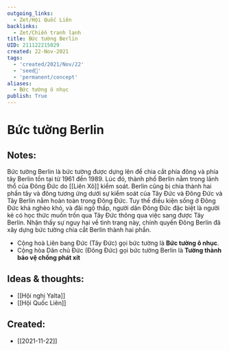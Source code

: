 ```yaml
---
outgoing_links:
  - Zet/Hội Quốc Liên
backlinks:
  - Zet/Chiến tranh lạnh
title: Bức tường Berlin
UID: 211122215029
created: 22-Nov-2021
tags:
  - 'created/2021/Nov/22'
  - 'seed🥜'
  - 'permanent/concept'
aliases:
  - Bức tường ô nhục
publish: True
---
```

# Bức tường Berlin

## Notes:
Bức tường Berlin là bức tường được dựng lên để chia cắt phía đông và phía tây Berlin tồn tại từ 1961 đến 1989. Lúc đó, thành phố Berlin nằm trong lãnh thổ của Đông Đức do [[Liên Xô]] kiểm soát. Berlin cũng bị chia thành hai phần tây và đông tương ứng dưới sự kiểm soát của Tây Đức và Đông Đức và Tây Berlin nằm hoàn toàn trong Đông Đức. Tuy thế điều kiện sống ở Đông Đức khá nghèo khó, và đãi ngộ thấp, người dân Đông Đức đặc biệt là người kẻ có học thức muốn trốn qua Tây Đức thông qua việc sang được Tây Berlin. Nhận thấy sự nguy hại về tình trạng này, chính quyền Đông Berlin đã xây dựng bức tường chia cắt Berlin thành hai phần.

- Cộng hoà Liên bang Đức (Tây Đức) gọi bức tường là **Bức tường ô nhục**.
- Cộng hòa Dân chủ Đức (Đông Đức) gọi bức tường Berlin là **Tường thành bảo vệ chống phát xít**

## Ideas & thoughts:
- [[Hội nghị Yalta]]
- [[Hội Quốc Liên]]

## Created:
- [[2021-11-22]]
